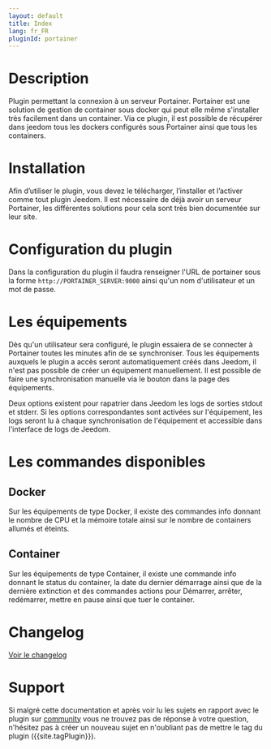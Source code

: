 ```yaml
---
layout: default
title: Index
lang: fr_FR
pluginId: portainer
---
```


# Description

Plugin permettant la connexion à un serveur Portainer. Portainer est une solution de gestion de container sous docker qui peut elle même s'installer très facilement dans un container.
Via ce plugin, il est possible de récupérer dans jeedom tous les dockers configurés sous Portainer ainsi que tous les containers.

# Installation

Afin d’utiliser le plugin, vous devez le télécharger, l’installer et l’activer comme tout plugin Jeedom.
Il est nécessaire de déjà avoir un serveur Portainer, les différentes solutions pour cela sont très bien documentée sur leur site.

# Configuration du plugin

Dans la configuration du plugin il faudra renseigner l'URL de portainer sous la forme `http://PORTAINER_SERVER:9000` ainsi qu'un nom d'utilisateur et un mot de passe.

# Les équipements

Dès qu'un utilisateur sera configuré, le plugin essaiera de se connecter à Portainer toutes les minutes afin de se synchroniser.
Tous les équipements auxquels le plugin a accès seront automatiquement créés dans Jeedom, il n'est pas possible de créer un équipement manuellement.
Il est possible de faire une synchronisation manuelle via le bouton dans la page des équipements.

Deux options existent pour rapatrier dans Jeedom les logs de sorties stdout et stderr. Si les options correspondantes sont activées sur l'équipement, les logs seront lu à chaque synchronisation de l'équipement et accessible dans l'interface de logs de Jeedom.

# Les commandes disponibles

## Docker

Sur les équipements de type Docker, il existe des commandes info donnant le nombre de CPU et la mémoire totale ainsi sur le nombre de containers allumés et éteints.

## Container

Sur les équipements de type Container, il existe une commande info donnant le status du container, la date du dernier démarrage ainsi que de la dernière extinction et des commandes actions pour Démarrer, arrêter, redémarrer, mettre en pause ainsi que tuer le container.

# Changelog

[Voir le changelog](./changelog)

# Support

Si malgré cette documentation et après voir lu les sujets en rapport avec le plugin sur [community]({{site.forum}}) vous ne trouvez pas de réponse à votre question, n'hésitez pas à créer un nouveau sujet en n'oubliant pas de mettre le tag du plugin ({{site.tagPlugin}}).
